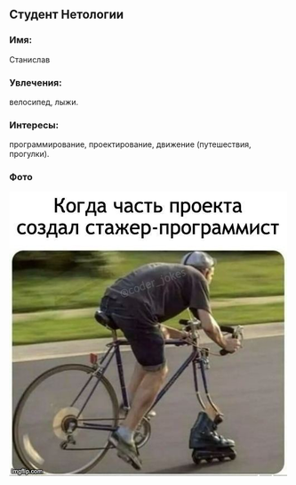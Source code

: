 ## Студент Нетологии
### Имя: 
Станислав
### Увлечения: 
велосипед, лыжи.
### Интересы: 
программирование, проектирование, движение (путешествия, прогулки).
### Фото

![это я](foto.jpg)